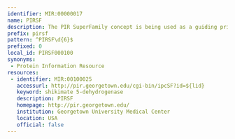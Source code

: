 ```yaml
---
identifier: MIR:00000017
name: PIRSF
description: The PIR SuperFamily concept is being used as a guiding principle to provide comprehensive and non-overlapping clustering of UniProtKB sequences into a hierarchical order to reflect their evolutionary relationships.
prefix: pirsf
pattern: ^PIRSF\d{6}$
prefixed: 0
local_id: PIRSF000100
synonyms:
 - Protein Information Resource
resources:
 - identifier: MIR:00100025
   accessurl: http://pir.georgetown.edu/cgi-bin/ipcSF?id=${lid}
   keyword: shikimate 5-dehydrogenase
   description: PIRSF
   homepage: http://pir.georgetown.edu/
   institution: Georgetown University Medical Center
   location: USA
   official: false
---
```

